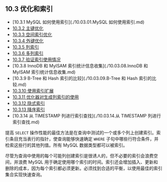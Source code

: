 ## 10.3 优化和索引

- [10.3.1 MySQL 如何使用索引](./10.03.01.MySQL 如何使用索引.md)
- [10.3.2 主键优化](./10.03.02.主键优化.md)
- [10.3.3 空间索引优化](./10.03.03.空间索引优化.md)
- [10.3.4 外键优化](./10.03.04.外键优化.md)
- [10.3.5 列索引](./10.03.05.列索引.md)
- [10.3.6 多列索引](./10.03.06.多列索引.md)
- [10.3.7 验证索引使用情况](./10.03.07.验证索引使用情况.md)
- [10.3.8 InnoDB 和 MyISAM 索引统计信息收集](./10.03.08.InnoDB 和 MyISAM 索引统计信息收集.md)
- [10.3.9 B-Tree 和 Hash 索引的比较](./10.03.09.B-Tree 和 Hash 索引的比较.md)
- [10.3.10 使用索引扩展](./10.03.10.使用索引扩展.md)
- [10.3.11 优化器对生成列索引的使用](./10.03.11.优化器对生成列索引的使用.md)
- [10.3.12 隐式索引](./10.03.12.隐式索引.md)
- [10.3.13 降序索引](./10.03.13.降序索引.md)
- [10.3.14 从 TIMESTAMP 列进行索引查找](./10.03.14.从 TIMESTAMP 列进行索引查找.md)

提高 `SELECT` 操作性能的最佳方法是在查询中测试的一个或多个列上创建索引。索引条目充当表行的指针，使查询能够快速确定 `WHERE` 子句中哪些行符合条件，并检索这些行的其他列值。所有 MySQL 数据类型都可以被索引。

尽管为查询中使用的每个可能列创建索引是很诱人的，但不必要的索引会浪费空间，并浪费 MySQL 用于确定使用哪个索引的时间。索引还会增加插入、更新和删除的成本，因为每个索引都必须更新。必须找到合适的平衡，以使用最佳的索引集合实现快速查询。
